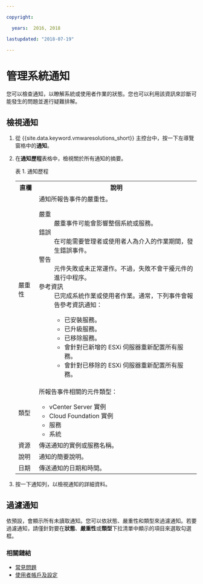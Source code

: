 ```yaml
---

copyright:

  years:  2016, 2018

lastupdated: "2018-07-19"

---
```


# 管理系統通知

您可以檢查通知，以瞭解系統或使用者作業的狀態。您也可以利用該資訊來診斷可能發生的問題並進行疑難排解。

## 檢視通知

1. 從 {{site.data.keyword.vmwaresolutions_short}} 主控台中，按一下左導覽窗格中的**通知**。
2. 在**通知歷程**表格中，檢視關於所有通知的摘要。

   表 1. 通知歷程

    <table>
      <tr>
        <th>直欄</th>
        <th>說明       </th>
      </tr>
      <tr>
        <td>嚴重性</td>
        <td>通知所報告事件的嚴重性。<dl class="dl">
          <dt class="dt dlterm">嚴重 </dt>
          <dd class="dd">嚴重事件可能會影響整個系統或服務。</dd>
          <dt class="dt dlterm">錯誤</dt>
          <dd class="dd">在可能需要管理者或使用者人為介入的作業期間，發生錯誤事件。</dd>
          <dt class="dt dlterm">警告</dt>
          <dd class="dd">元件失敗或未正常運作。不過，失敗不會干擾元件的進行中程序。</dd>
            <dt class="dt dlterm">參考資訊</dt>
            <dd class="dd">已完成系統作業或使用者作業。通常，下列事件會報告參考資訊通知：<ul class="ul">
                <li class="li">已安裝服務。</li>
                <li class="li">已升級服務。</li>
                <li class="li">已移除服務。</li>
                <li class="li">會針對已新增的 ESXi 伺服器重新配置所有服務。</li>
                <li class="li">會針對已移除的 ESXi 伺服器重新配置所有服務。</li>
              </ul>
            </dd>
          </dl>
        </td>
       </tr>
       <tr>
         <td>類型      </td>
         <td>所報告事件相關的元件類型：<ul><li>vCenter Server 實例</li><li>Cloud Foundation 實例</li><li>服務</li><li>系統</li></ul></td>
       </tr>
       <tr>
         <td>資源</td>
         <td>傳送通知的實例或服務名稱。</td>
       </tr>
       <tr>
         <td>說明       </td>
         <td>通知的簡要說明。</td>
       </tr>
       <tr>
         <td>日期 </td>
         <td>傳送通知的日期和時間。</td>
       </tr>
    </table>                                       

3. 按一下通知列，以檢視通知的詳細資料。

## 過濾通知

依預設，會顯示所有未讀取通知。您可以依狀態、嚴重性和類型來過濾通知。若要過濾通知，請僅針對要在**狀態**、**嚴重性**或**類型**下拉清單中顯示的項目來選取勾選框。

### 相關鏈結

* [常見問題](faq.html)
* [使用者帳戶及設定](useraccount.html)

